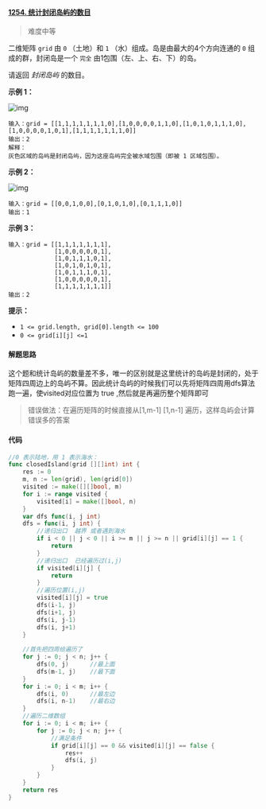 #### [1254. 统计封闭岛屿的数目](https://leetcode-cn.com/problems/number-of-closed-islands/)

> 难度中等

二维矩阵 `grid` 由 `0` （土地）和 `1` （水）组成。岛是由最大的4个方向连通的 `0` 组成的群，封闭岛是一个 `完全` 由1包围（左、上、右、下）的岛。

请返回 *封闭岛屿* 的数目。

**示例 1：**

![img](https://assets.leetcode.com/uploads/2019/10/31/sample_3_1610.png)

```
输入：grid = [[1,1,1,1,1,1,1,0],[1,0,0,0,0,1,1,0],[1,0,1,0,1,1,1,0],[1,0,0,0,0,1,0,1],[1,1,1,1,1,1,1,0]]
输出：2
解释：
灰色区域的岛屿是封闭岛屿，因为这座岛屿完全被水域包围（即被 1 区域包围）。
```

**示例 2：**

![img](https://assets.leetcode-cn.com/aliyun-lc-upload/uploads/2019/11/07/sample_4_1610.png)

```
输入：grid = [[0,0,1,0,0],[0,1,0,1,0],[0,1,1,1,0]]
输出：1
```

**示例 3：**

```
输入：grid = [[1,1,1,1,1,1,1],
             [1,0,0,0,0,0,1],
             [1,0,1,1,1,0,1],
             [1,0,1,0,1,0,1],
             [1,0,1,1,1,0,1],
             [1,0,0,0,0,0,1],
             [1,1,1,1,1,1,1]]
输出：2
```

**提示：**

- `1 <= grid.length, grid[0].length <= 100`
- `0 <= grid[i][j] <=1`

#### 解题思路

这个题和统计岛屿的数量差不多，唯一的区别就是这里统计的岛屿是封闭的，处于矩阵四周边上的岛屿不算。因此统计岛屿的时候我们可以先将矩阵四周用dfs算法跑一遍，使visited对应位置为 true ,然后就是再遍历整个矩阵即可

> 错误做法：在遍历矩阵的时候直接从[1,m-1] [1,n-1] 遍历，这样岛屿会计算错误多的答案

#### 代码

```go
//0 表示陆地，用 1 表示海水：
func closedIsland(grid [][]int) int {
	res := 0
	m, n := len(grid), len(grid[0])
	visited := make([][]bool, m)
	for i := range visited {
		visited[i] = make([]bool, n)
	}
	var dfs func(i, j int)
	dfs = func(i, j int) {
		//递归出口  越界 或者遇到海水
		if i < 0 || j < 0 || i >= m || j >= n || grid[i][j] == 1 {
			return
		}
		//递归出口  已经遍历过(i,j)
		if visited[i][j] {
			return
		}
		//遍历位置(i,j)
		visited[i][j] = true
		dfs(i-1, j)
		dfs(i+1, j)
		dfs(i, j-1)
		dfs(i, j+1)
	}
	
	//首先把四周给遍历了
	for j := 0; j < n; j++ {
		dfs(0, j)      //最上面
		dfs(m-1, j)    //最下面
	}
	for i := 0; i < m; i++ {
		dfs(i, 0)      //最左边
		dfs(i, n-1)    //最右边
	}
    //遍历二维数组
	for i := 0; i < m; i++ {
		for j := 0; j < n; j++ {
			//满足条件
			if grid[i][j] == 0 && visited[i][j] == false {
				res++
				dfs(i, j)
			}
		}
	}
	return res
}
```

